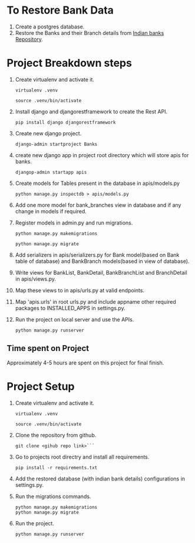 # To Restore Bank Data

1. Create a postgres database.
2. Restore the Banks and their Branch details from [Indian banks Repository](https://github.com/snarayanank2/indian_banks).


# Project Breakdown steps

1. Create virtualenv and activate it.
    ```
    virtualenv .venv

    source .venv/bin/activate
    ```


2. Install django and djangorestframework to create the Rest API.
    ```
    pip install django djangorestframework
    ```

3. Create new django project.
    ```
    django-admin startproject Banks
    ```

4. create new django app in project root directory which will store apis for banks.
    ```
    djangop-admin startapp apis
    ```

5. Create models for Tables present in the database in apis/models.py
    ```
    python manage.py inspectdb > apis/models.py
    ```


6. Add one more model for bank_branches view in database and if any change in models if required.

7. Register models in admin.py and run migrations.
    ```
    python manage.py makemigrations

    python manage.py migrate
    ```

8. Add serializers in apis/serializers.py for Bank model(based on Bank table of database) and BankBranch models(based in view of database).

9. Write views for BankList, BankDetail, BankBranchList and BranchDetail in apis/views.py.

10. Map these views to in apis/urls.py at valid endpoints.

11. Map 'apis.urls' in root urls.py and include appname other required packages to INSTALLED_APPS in settings.py.
    
11. Run the project on local server and use the APIs.
    ```
    python manage.py runserver
    ```
## Time spent on Project

Approximately 4-5 hours are spent on this project for final finish.

# Project Setup

1. Create virtualenv and activate it.
    ```
    virtualenv .venv

    source .venv/bin/activate
    ```

2. Clone the repository from github.
    ```
    git clone <gihub repo link>```

3. Go to projects root directry and install all requirements.
    ```
    pip install -r requirements.txt
    ```

4. Add the restored database (with indian bank details) configurations in settings.py.

5. Run the migrations commands.
    ```
    python manage.py makemigrations
    python manage.py migrate
    ```

6. Run the project.
    ```
    python manage.py runserver
    ```